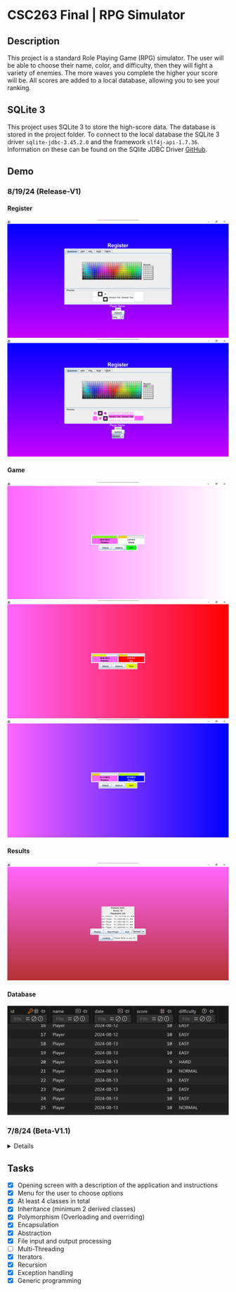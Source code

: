 # CSC263 Final | RPG Simulator

## Description
This project is a standard Role Playing Game (RPG) simulator. The user will be able to choose their name, color, and difficulty, then they will fight a variety of enemies. The more waves you complete the higher your score will be. All scores are added to a local database, allowing you to see your ranking.

## SQLite 3
This project uses SQLite 3 to store the high-score data. The database is stored in the project folder. To connect to the local database the SQLite 3 driver `sqlite-jdbc-3.45.2.0` and the framework `slf4j-api-1.7.36`. Information on these can be found on the SQlite JDBC Driver [GitHub](https://github.com/xerial/sqlite-jdbc).

## Demo

### 8/19/24 (Release-V1)
#### Register
![](./demo/8.19.24/register.webp)
![](./demo/8.19.24/register2.webp)
#### Game
![](./demo/8.19.24/game1.webp)
![](./demo/8.19.24/game2.webp)
![](./demo/8.19.24/game3.webp)
#### Results
![](./demo/8.19.24/results.webp)
#### Database
![](./demo/8.19.24/data.webp)

### 7/8/24 (Beta-V1.1)
<details>
  
The source code can be found [here](https://github.com/pchapman-uat/CSC263-Final/releases/tag/Beta-V1.1)
![](./demo/7.18.24/image1.webp)
![](./demo/7.18.24/image2.webp)
![](./demo/7.18.24/image3.webp)
</details>

## Tasks
- [X] Opening screen with a description of the application and instructions
- [X] Menu for the user to choose options
- [X] At least 4 classes in total
- [X] Inheritance (minimum 2 derived classes)
- [X] Polymorphism (Overloading and overriding)
- [X] Encapsulation
- [X] Abstraction
- [X] File input and output processing
- [ ] Multi-Threading
- [X] Iterators
- [X] Recursion 
- [X] Exception handling
- [X] Generic programming
